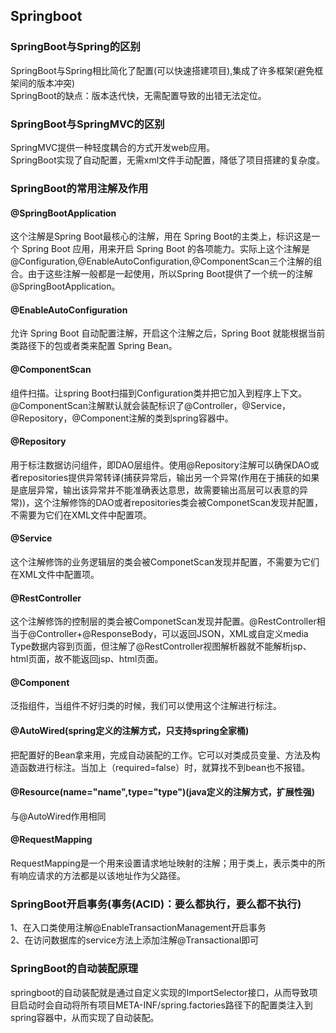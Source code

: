 ## Springboot  
### SpringBoot与Spring的区别  
SpringBoot与Spring相比简化了配置(可以快速搭建项目),集成了许多框架(避免框架间的版本冲突)  
SpringBoot的缺点：版本迭代快，无需配置导致的出错无法定位。  
### SpringBoot与SpringMVC的区别  
SpringMVC提供一种轻度耦合的方式开发web应用。  
SpringBoot实现了自动配置，无需xml文件手动配置，降低了项目搭建的复杂度。
### SpringBoot的常用注解及作用  
#### @SpringBootApplication
这个注解是Spring Boot最核心的注解，用在 Spring Boot的主类上，标识这是一个 Spring Boot 应用，用来开启 Spring Boot 的各项能力。实际上这个注解是@Configuration,@EnableAutoConfiguration,@ComponentScan三个注解的组合。由于这些注解一般都是一起使用，所以Spring Boot提供了一个统一的注解@SpringBootApplication。  
#### @EnableAutoConfiguration
允许 Spring Boot 自动配置注解，开启这个注解之后，Spring Boot 就能根据当前类路径下的包或者类来配置 Spring Bean。  
#### @ComponentScan  
组件扫描。让spring Boot扫描到Configuration类并把它加入到程序上下文。@ComponentScan注解默认就会装配标识了@Controller，@Service，@Repository，@Component注解的类到spring容器中。  
#### @Repository  
用于标注数据访问组件，即DAO层组件。使用@Repository注解可以确保DAO或者repositories提供异常转译(捕获异常后，输出另一个异常(作用在于捕获的如果是底层异常，输出该异常并不能准确表达意思，故需要输出高层可以表意的异常))，这个注解修饰的DAO或者repositories类会被ComponetScan发现并配置，不需要为它们在XML文件中配置项。  
#### @Service  
这个注解修饰的业务逻辑层的类会被ComponetScan发现并配置，不需要为它们在XML文件中配置项。  
#### @RestController  
这个注解修饰的控制层的类会被ComponetScan发现并配置。@RestController相当于@Controller+@ResponseBody，可以返回JSON，XML或自定义media Type数据内容到页面，但注解了@RestController视图解析器就不能解析jsp、html页面，故不能返回jsp、html页面。  
#### @Component  
泛指组件，当组件不好归类的时候，我们可以使用这个注解进行标注。  
#### @AutoWired(spring定义的注解方式，只支持spring全家桶)  
把配置好的Bean拿来用，完成自动装配的工作。它可以对类成员变量、方法及构造函数进行标注。当加上（required=false）时，就算找不到bean也不报错。  
#### @Resource(name="name",type="type")(java定义的注解方式，扩展性强)  
与@AutoWired作用相同  
#### @RequestMapping  
 RequestMapping是一个用来设置请求地址映射的注解；用于类上，表示类中的所有响应请求的方法都是以该地址作为父路径。  

### SpringBoot开启事务(事务(ACID)：要么都执行，要么都不执行)  
1、在入口类使用注解@EnableTransactionManagement开启事务  
2、在访问数据库的service方法上添加注解@Transactional即可  

### SpringBoot的自动装配原理  
springboot的自动装配就是通过自定义实现的ImportSelector接口，从而导致项目启动时会自动将所有项目META-INF/spring.factories路径下的配置类注入到spring容器中，从而实现了自动装配。 






